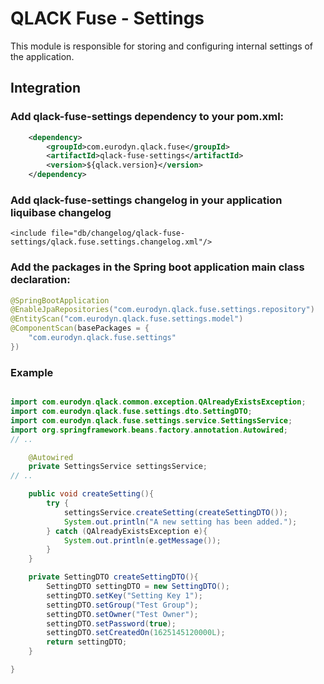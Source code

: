 # QLACK Fuse - Settings

This module is responsible for storing and configuring internal settings of the application.

## Integration

### Add qlack-fuse-settings dependency to your pom.xml:
```xml
    <dependency>
        <groupId>com.eurodyn.qlack.fuse</groupId>
        <artifactId>qlack-fuse-settings</artifactId>
        <version>${qlack.version}</version>
    </dependency>
```

### Add qlack-fuse-settings changelog in your application liquibase changelog
```
<include file="db/changelog/qlack-fuse-settings/qlack.fuse.settings.changelog.xml"/>
```

### Add the packages in the Spring boot application main class declaration:
```java
@SpringBootApplication
@EnableJpaRepositories("com.eurodyn.qlack.fuse.settings.repository")
@EntityScan("com.eurodyn.qlack.fuse.settings.model")
@ComponentScan(basePackages = {
    "com.eurodyn.qlack.fuse.settings"
})
```

### Example

```java

import com.eurodyn.qlack.common.exception.QAlreadyExistsException;
import com.eurodyn.qlack.fuse.settings.dto.SettingDTO;
import com.eurodyn.qlack.fuse.settings.service.SettingsService;
import org.springframework.beans.factory.annotation.Autowired;
// ..

    @Autowired
    private SettingsService settingsService;
// ..

    public void createSetting(){
        try {
            settingsService.createSetting(createSettingDTO());
            System.out.println("A new setting has been added.");
        } catch (QAlreadyExistsException e){
            System.out.println(e.getMessage());
        }
    }

    private SettingDTO createSettingDTO(){
        SettingDTO settingDTO = new SettingDTO();
        settingDTO.setKey("Setting Key 1");
        settingDTO.setGroup("Test Group");
        settingDTO.setOwner("Test Owner");
        settingDTO.setPassword(true);
        settingDTO.setCreatedOn(1625145120000L);
        return settingDTO;
    }

}
```

